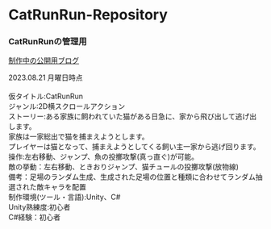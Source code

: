# CatRunRun-Repository
### CatRunRunの管理用
[制作中の公開用ブログ](http://temugame.web.fc2.com/temu-game.html)

2023.08.21 月曜日時点<br><br>
仮タイトル:CatRunRun<br>
ジャンル:2D横スクロールアクション<br>
ストーリー:ある家族に飼われていた猫がある日急に、家から飛び出して逃げ出します。<br>
家族は一家総出で猫を捕まえようとします。<br>
プレイヤーは猫となって、捕まえようとしてくる飼い主一家から逃げ回ります。<br>
操作:左右移動、ジャンプ、魚の投擲攻撃(真っ直ぐ)が可能。<br>
敵の挙動：左右移動、ときおりジャンプ、猫チュールの投擲攻撃(放物線)<br>
備考：足場のランダム生成、生成された足場の位置と種類に合わせてランダム抽選された敵キャラを配置<br>
制作環境(ツール・言語):Unity、C#<br>
Unity熟練度:初心者<br>
C#経験：初心者
